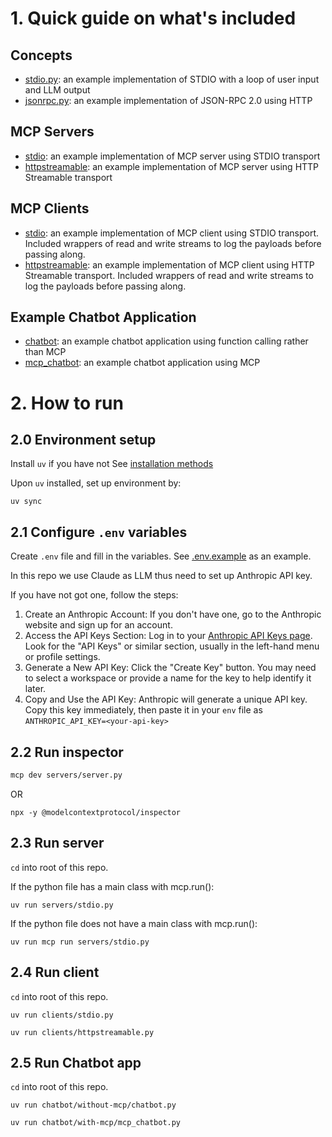 # 1. Quick guide on what's included
## Concepts
- [stdio.py](concepts/stdio.py): an example implementation of STDIO with a loop of user input and LLM output
- [jsonrpc.py](concepts/jsonrpc.py): an example implementation of JSON-RPC 2.0 using HTTP

## MCP Servers
- [stdio](servers/stdio.py): an example implementation of MCP server using STDIO transport
- [httpstreamable](servers/httpstreamable.py): an example implementation of MCP server using HTTP Streamable transport

## MCP Clients
- [stdio](clients/stdio.py): an example implementation of MCP client using STDIO transport. Included wrappers of read and write streams to log the payloads before passing along.
- [httpstreamable](clients/httpstreamable.py): an example implementation of MCP client using HTTP Streamable transport. Included wrappers of read and write streams to log the payloads before passing along.

## Example Chatbot Application
- [chatbot](chatbot/without-mcp/chatbot.py): an example chatbot application using function calling rather than MCP
- [mcp_chatbot](chatbot/with-mcp/mcp_chatbot.py): an example chatbot application using MCP


# 2. How to run
## 2.0 Environment setup
Install `uv` if you have not
See [installation methods](https://docs.astral.sh/uv/getting-started/installation/#installation-methods)

Upon `uv` installed, set up environment by:
```
uv sync
```

## 2.1 Configure `.env` variables
Create `.env` file and fill in the variables. See [.env.example](./.env.example) as an example.

In this repo we use Claude as LLM thus need to set up Anthropic API key.

If you have not got one, follow the steps:
1. Create an Anthropic Account:
If you don't have one, go to the Anthropic website and sign up for an account. 
2. Access the API Keys Section:
Log in to your [Anthropic API Keys page](https://console.anthropic.com/settings/keys). Look for the "API Keys" or similar section, usually in the left-hand menu or profile settings. 
3. Generate a New API Key:
Click the "Create Key" button. You may need to select a workspace or provide a name for the key to help identify it later. 
4. Copy and Use the API Key:
Anthropic will generate a unique API key. Copy this key immediately, then paste it in your `env` file as `ANTHROPIC_API_KEY=<your-api-key>`


## 2.2 Run inspector
```sh
mcp dev servers/server.py
```
OR
```
npx -y @modelcontextprotocol/inspector
```

## 2.3 Run server
`cd` into root of this repo.

If the python file has a main class with mcp.run():
```
uv run servers/stdio.py
```

If the python file does not have a main class with mcp.run():
```
uv run mcp run servers/stdio.py
```

## 2.4 Run client
`cd` into root of this repo.

```
uv run clients/stdio.py
```
```
uv run clients/httpstreamable.py
```

## 2.5 Run Chatbot app
`cd` into root of this repo.

```
uv run chatbot/without-mcp/chatbot.py
```

```
uv run chatbot/with-mcp/mcp_chatbot.py
```